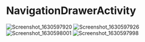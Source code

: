 # NavigationDrawerActivity

![Screenshot_1630597920](https://user-images.githubusercontent.com/65570444/131877030-5f6ea235-7e96-45a5-8743-4cfb71cf2e77.png)
![Screenshot_1630597926](https://user-images.githubusercontent.com/65570444/131877038-d39a9b5a-0310-4360-9bca-424bda3a299a.png)
![Screenshot_1630598001](https://user-images.githubusercontent.com/65570444/131877143-b8241bc8-0a7f-49fc-a19d-2e5d1415e00a.png)
![Screenshot_1630597998](https://user-images.githubusercontent.com/65570444/131877152-be09957d-117f-4652-bc1e-9d819e573c01.png)
